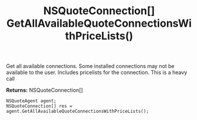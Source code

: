﻿---
uid: crmscript_ref_NSQuoteAgent_GetAllAvailableQuoteConnectionsWithPriceLists
title: NSQuoteConnection[] GetAllAvailableQuoteConnectionsWithPriceLists()
intellisense: NSQuoteAgent.GetAllAvailableQuoteConnectionsWithPriceLists
keywords: NSQuoteAgent, GetAllAvailableQuoteConnectionsWithPriceLists
so.topic: reference
---

Get all available connections. Some installed connections may not be available to the user. Includes pricelists for the connection. This is a heavy call


**Returns:** NSQuoteConnection[]

```crmscript
NSQuoteAgent agent;
NSQuoteConnection[] res = agent.GetAllAvailableQuoteConnectionsWithPriceLists();
```

